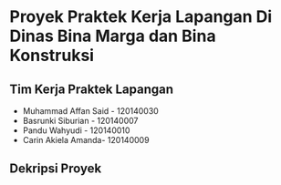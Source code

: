 # Proyek Praktek Kerja Lapangan Di Dinas Bina Marga dan Bina Konstruksi

## Tim Kerja Praktek Lapangan
- Muhammad Affan Said - 120140030
- Basrunki Siburian - 120140007
- Pandu Wahyudi - 120140010
- Carin Akiela Amanda- 120140009

## Dekripsi Proyek




